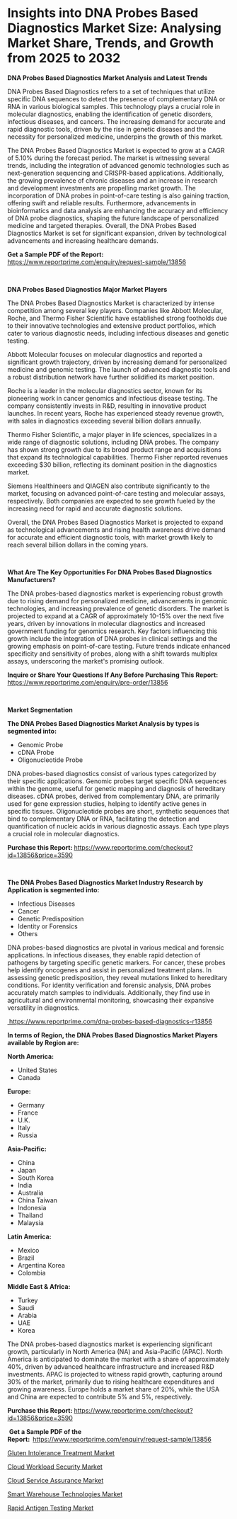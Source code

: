 <p><h1>Insights into DNA Probes Based Diagnostics Market Size: Analysing Market Share, Trends, and Growth from 2025 to 2032</h1></p><p><strong>DNA Probes Based Diagnostics Market Analysis and Latest Trends</strong></p>
<p><p>DNA Probes Based Diagnostics refers to a set of techniques that utilize specific DNA sequences to detect the presence of complementary DNA or RNA in various biological samples. This technology plays a crucial role in molecular diagnostics, enabling the identification of genetic disorders, infectious diseases, and cancers. The increasing demand for accurate and rapid diagnostic tools, driven by the rise in genetic diseases and the necessity for personalized medicine, underpins the growth of this market.</p><p>The DNA Probes Based Diagnostics Market is expected to grow at a CAGR of 5.10% during the forecast period. The market is witnessing several trends, including the integration of advanced genomic technologies such as next-generation sequencing and CRISPR-based applications. Additionally, the growing prevalence of chronic diseases and an increase in research and development investments are propelling market growth. The incorporation of DNA probes in point-of-care testing is also gaining traction, offering swift and reliable results. Furthermore, advancements in bioinformatics and data analysis are enhancing the accuracy and efficiency of DNA probe diagnostics, shaping the future landscape of personalized medicine and targeted therapies. Overall, the DNA Probes Based Diagnostics Market is set for significant expansion, driven by technological advancements and increasing healthcare demands.</p></p>
<p><strong>Get a Sample PDF of the Report:&nbsp;</strong> <a href="https://www.reportprime.com/enquiry/request-sample/13856?utm_campaign=2012&utm_medium=2&utm_source=Github&utm_content=ia&utm_term=20032025&utm_id=dna-probes-based-diagnostics">https://www.reportprime.com/enquiry/request-sample/13856</a></p>
<p>&nbsp;</p>
<p><strong>DNA Probes Based Diagnostics Major Market Players</strong></p>
<p><p>The DNA Probes Based Diagnostics Market is characterized by intense competition among several key players. Companies like Abbott Molecular, Roche, and Thermo Fisher Scientific have established strong footholds due to their innovative technologies and extensive product portfolios, which cater to various diagnostic needs, including infectious diseases and genetic testing.</p><p>Abbott Molecular focuses on molecular diagnostics and reported a significant growth trajectory, driven by increasing demand for personalized medicine and genomic testing. The launch of advanced diagnostic tools and a robust distribution network have further solidified its market position.</p><p>Roche is a leader in the molecular diagnostics sector, known for its pioneering work in cancer genomics and infectious disease testing. The company consistently invests in R&D, resulting in innovative product launches. In recent years, Roche has experienced steady revenue growth, with sales in diagnostics exceeding several billion dollars annually.</p><p>Thermo Fisher Scientific, a major player in life sciences, specializes in a wide range of diagnostic solutions, including DNA probes. The company has shown strong growth due to its broad product range and acquisitions that expand its technological capabilities. Thermo Fisher reported revenues exceeding $30 billion, reflecting its dominant position in the diagnostics market.</p><p>Siemens Healthineers and QIAGEN also contribute significantly to the market, focusing on advanced point-of-care testing and molecular assays, respectively. Both companies are expected to see growth fueled by the increasing need for rapid and accurate diagnostic solutions.</p><p>Overall, the DNA Probes Based Diagnostics Market is projected to expand as technological advancements and rising health awareness drive demand for accurate and efficient diagnostic tools, with market growth likely to reach several billion dollars in the coming years.</p></p>
<p>&nbsp;</p>
<p><strong>What Are The Key Opportunities For DNA Probes Based Diagnostics Manufacturers?</strong></p>
<p><p>The DNA probes-based diagnostics market is experiencing robust growth due to rising demand for personalized medicine, advancements in genomic technologies, and increasing prevalence of genetic disorders. The market is projected to expand at a CAGR of approximately 10-15% over the next five years, driven by innovations in molecular diagnostics and increased government funding for genomics research. Key factors influencing this growth include the integration of DNA probes in clinical settings and the growing emphasis on point-of-care testing. Future trends indicate enhanced specificity and sensitivity of probes, along with a shift towards multiplex assays, underscoring the market's promising outlook.</p></p>
<p><strong>Inquire or Share Your Questions If Any Before Purchasing This Report:</strong> <a href="https://www.reportprime.com/enquiry/pre-order/13856?utm_campaign=2012&utm_medium=2&utm_source=Github&utm_content=ia&utm_term=20032025&utm_id=dna-probes-based-diagnostics">https://www.reportprime.com/enquiry/pre-order/13856</a></p>
<p>&nbsp;</p>
<p><strong>Market Segmentation</strong></p>
<p><strong>The DNA Probes Based Diagnostics Market Analysis by types is segmented into:</strong></p>
<p><ul><li>Genomic Probe</li><li>cDNA Probe</li><li>Oligonucleotide Probe</li></ul></p>
<p><p>DNA probes-based diagnostics consist of various types categorized by their specific applications. Genomic probes target specific DNA sequences within the genome, useful for genetic mapping and diagnosis of hereditary diseases. cDNA probes, derived from complementary DNA, are primarily used for gene expression studies, helping to identify active genes in specific tissues. Oligonucleotide probes are short, synthetic sequences that bind to complementary DNA or RNA, facilitating the detection and quantification of nucleic acids in various diagnostic assays. Each type plays a crucial role in molecular diagnostics.</p></p>
<p><strong>Purchase this Report:&nbsp;</strong><a href="https://www.reportprime.com/checkout?id=13856&price=3590&utm_campaign=2012&utm_medium=2&utm_source=Github&utm_content=ia&utm_term=20032025&utm_id=dna-probes-based-diagnostics">https://www.reportprime.com/checkout?id=13856&price=3590</a></p>
<p>&nbsp;</p>
<p><strong>The DNA Probes Based Diagnostics Market Industry Research by Application is segmented into:</strong></p>
<p><ul><li>Infectious Diseases</li><li>Cancer</li><li>Genetic Predisposition</li><li>Identity or Forensics</li><li>Others</li></ul></p>
<p><p>DNA probes-based diagnostics are pivotal in various medical and forensic applications. In infectious diseases, they enable rapid detection of pathogens by targeting specific genetic markers. For cancer, these probes help identify oncogenes and assist in personalized treatment plans. In assessing genetic predisposition, they reveal mutations linked to hereditary conditions. For identity verification and forensic analysis, DNA probes accurately match samples to individuals. Additionally, they find use in agricultural and environmental monitoring, showcasing their expansive versatility in diagnostics.</p></p>
<p><a href="https://www.reportprime.com/dna-probes-based-diagnostics-r13856?utm_campaign=2012&utm_medium=2&utm_source=Github&utm_content=ia&utm_term=20032025&utm_id=dna-probes-based-diagnostics">&nbsp;https://www.reportprime.com/dna-probes-based-diagnostics-r13856</a></p>
<p><strong>In terms of Region, the DNA Probes Based Diagnostics Market Players available by Region are:</strong></p>
<p>
    <p> <strong> North America: </strong>
        <ul>
            <li>United States</li>
            <li>Canada</li>
        </ul>
        </p> 
    <p> <strong> Europe: </strong>
        <ul>
            <li>Germany</li>
            <li>France</li>
            <li>U.K.</li>
            <li>Italy</li>
            <li>Russia</li>
        </ul>
        </p> 
    <p> <strong> Asia-Pacific: </strong>
        <ul>
            <li>China</li>
            <li>Japan</li>
            <li>South Korea</li>
            <li>India</li>
            <li>Australia</li>
            <li>China Taiwan</li>
            <li>Indonesia</li>
            <li>Thailand</li>
            <li>Malaysia</li>
        </ul>
        </p> 
    <p> <strong> Latin America: </strong>
        <ul>
            <li>Mexico</li>
            <li>Brazil</li>
            <li>Argentina Korea</li>
            <li>Colombia</li>
        </ul>
        </p> 
    <p> <strong> Middle East & Africa: </strong>
        <ul>
            <li>Turkey</li>
            <li>Saudi</li>
            <li>Arabia</li>
            <li>UAE</li>
            <li>Korea</li>
        </ul>
    </p>
    </p>
<p><p>The DNA probes-based diagnostics market is experiencing significant growth, particularly in North America (NA) and Asia-Pacific (APAC). North America is anticipated to dominate the market with a share of approximately 40%, driven by advanced healthcare infrastructure and increased R&D investments. APAC is projected to witness rapid growth, capturing around 30% of the market, primarily due to rising healthcare expenditures and growing awareness. Europe holds a market share of 20%, while the USA and China are expected to contribute 5% and 5%, respectively.</p></p>
<p><strong>Purchase this Report: </strong><a href="https://www.reportprime.com/checkout?id=13856&price=3590&utm_campaign=2012&utm_medium=2&utm_source=Github&utm_content=ia&utm_term=20032025&utm_id=dna-probes-based-diagnostics">https://www.reportprime.com/checkout?id=13856&price=3590</a></p>
<p>&nbsp;<strong>Get a Sample PDF of the Report:&nbsp;&nbsp;</strong><a href="https://www.reportprime.com/enquiry/request-sample/13856?utm_campaign=2012&utm_medium=2&utm_source=Github&utm_content=ia&utm_term=20032025&utm_id=dna-probes-based-diagnostics">https://www.reportprime.com/enquiry/request-sample/13856</a></p>
<p><strong></strong></p>
<p><p><a href="https://github.com/agemakisel4b/Market-Research-Report-List-1/blob/main/gluten-intolerance-treatment-market.md?utm_campaign=2012&utm_medium=2&utm_source=Github&utm_content=ia&utm_term=20032025&utm_id=dna-probes-based-diagnostics">Gluten Intolerance Treatment Market</a></p><p><a href="https://github.com/marfosamiko7/Market-Research-Report-List-1/blob/main/cloud-workload-security-market.md?utm_campaign=2012&utm_medium=2&utm_source=Github&utm_content=ia&utm_term=20032025&utm_id=dna-probes-based-diagnostics">Cloud Workload Security Market</a></p><p><a href="https://github.com/piskofraisel/Market-Research-Report-List-1/blob/main/cloud-service-assurance-market.md?utm_campaign=2012&utm_medium=2&utm_source=Github&utm_content=ia&utm_term=20032025&utm_id=dna-probes-based-diagnostics">Cloud Service Assurance Market</a></p><p><a href="https://github.com/grimssummouc/Market-Research-Report-List-1/blob/main/smart-warehouse-technologies-market.md?utm_campaign=2012&utm_medium=2&utm_source=Github&utm_content=ia&utm_term=20032025&utm_id=dna-probes-based-diagnostics">Smart Warehouse Technologies Market</a></p><p><a href="https://github.com/bawksmaedamu/Market-Research-Report-List-1/blob/main/rapid-antigen-testing-market.md?utm_campaign=2012&utm_medium=2&utm_source=Github&utm_content=ia&utm_term=20032025&utm_id=dna-probes-based-diagnostics">Rapid Antigen Testing Market</a></p></p>